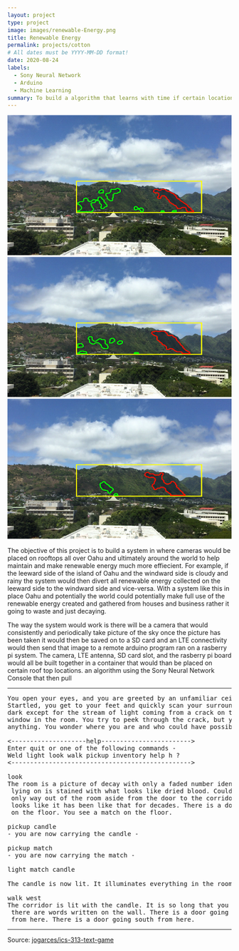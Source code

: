 ```yaml
---
layout: project
type: project
image: images/renewable-Energy.png
title: Renewable Energy
permalink: projects/cotton
# All dates must be YYYY-MM-DD format!
date: 2020-08-24
labels:
  - Sony Neural Network 
  - Arduino
  - Machine Learning
summary: To build a algorithm that learns with time if certain location skies are cloudy or not cloudy and adjust solar power management system accordingly.
---
```

<div class="ui small rounded images">
  <img class="ui image" src="../images/cloud-cover-1.png">
  <img class="ui image" src="../images/cloud-cover-2.png">
  <img class="ui image" src="../images/cloud-cover-3.png">
</div>

The objective of this project is to build a system in where cameras would be placed on rooftops all over Oahu and ultimately around the world to help maintain and make renewable energy much more effiecient. For example, if the leeward side of the island of Oahu and the windward side is cloudy and rainy the system would then divert all renewable energy collected on the leeward side to the windward side and vice-versa. With a system like this in place Oahu and potentially the world could potentially make full use of the renewable energy created and gathered from houses and business rather it going to waste and just decaying.

The way the system would work is there will be a camera that would consistently and periodically take picture of the sky once the picture has been taken it would then be saved on to a SD card and an LTE connectivity would then send that image to a remote arduino program ran on a rasberry pi system. The camera, LTE antenna, SD card slot, and the rasberry pi board would all be built together in a container that would than be placed on certain roof top locations. 
an algorithm using the Sony Neural Network Console that then pull

<hr>

<pre>
You open your eyes, and you are greeted by an unfamiliar ceiling.
Startled, you get to your feet and quickly scan your surroundings. It's
dark except for the stream of light coming from a crack on the only boarded
window in the room. You try to peek through the crack, but you cannot see
anything. You wonder where you are and who could have possibly brought you here.

<--------------------help------------------------>
Enter quit or one of the following commands -
Weld light look walk pickup inventory help h ?
<------------------------------------------------>

look
The room is a picture of decay with only a faded number identifying it as room-4. The bed you were
 lying on is stained with what looks like dried blood. Could it be your blood? No - it is not. The
 only way out of the room aside from the door to the corridor is a window that is boarded shut. It
 looks like it has been like that for decades. There is a door going west from here. You see a candle
 on the floor. You see a match on the floor.

pickup candle
- you are now carrying the candle -

pickup match
- you are now carrying the match -

light match candle

The candle is now lit. It illuminates everything in the room.

walk west
The corridor is lit with the candle. It is so long that you cannot see to the end. You notice that
 there are words written on the wall. There is a door going east from here. There is a way going north
 from here. There is a door going south from here.
</pre>

<hr>

Source: <a href="https://github.com/jogarces/ics-313-text-game"><i class="large github icon "></i>jogarces/ics-313-text-game</a>

